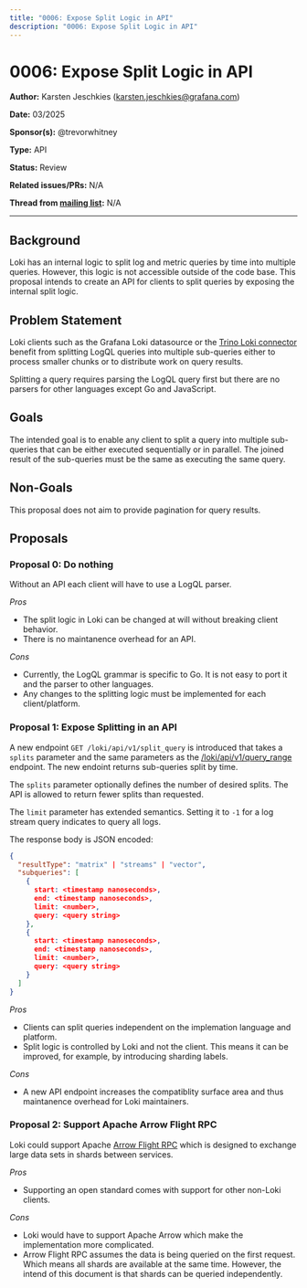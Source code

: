 ```yaml
---
title: "0006: Expose Split Logic in API"
description: "0006: Expose Split Logic in API"
---
```


# 0006: Expose Split Logic in API

**Author:** Karsten Jeschkies (karsten.jeschkies@grafana.com)

**Date:** 03/2025

**Sponsor(s):** @trevorwhitney

**Type:** API

**Status:** Review

**Related issues/PRs:** N/A

**Thread from [mailing list](https://groups.google.com/forum/#!forum/lokiproject):** N/A

---

## Background

Loki has an internal logic to split log and metric queries by time into multiple queries. However, this logic is not
accessible outside of the code base. This proposal intends to create an API for clients to split queries by exposing the
internal split logic.

## Problem Statement

Loki clients such as the Grafana Loki datasource or the [Trino Loki
connector](https://github.com/trinodb/trino/tree/master/plugin/trino-loki) benefit from splitting LogQL queries into multiple sub-queries either to process
smaller chunks or to distribute work on query results.

Splitting a query requires parsing the LogQL query first but there are no parsers for other languages except Go and
JavaScript.

## Goals

The intended goal is to enable any client to split a query into multiple sub-queries that can be either executed
sequentially or in parallel. The joined result of the sub-queries must be the same as executing the same query.

## Non-Goals

This proposal does not aim to provide pagination for query results.

## Proposals

### Proposal 0: Do nothing

Without an API each client will have to use a LogQL parser.

*Pros*
- The split logic in Loki can be changed at will without breaking client behavior.
- There is no maintanence overhead for an API.

*Cons*
- Currently, the LogQL grammar is specific to Go. It is not easy to port it and the parser to other languages.
- Any changes to the splitting logic must be implemented for each client/platform.

### Proposal 1: Expose Splitting in an API

A new endpoint `GET /loki/api/v1/split_query` is introduced that takes a `splits` parameter and the same parameters as the [/loki/api/v1/query_range](https://grafana.com/docs/loki/latest/reference/loki-http-api/#query-logs-within-a-range-of-time) endpoint. The new endoint returns sub-queries split by time.

The `splits` parameter optionally defines the number of desired splits. The API is allowed to return fewer splits than requested.

The `limit` parameter has extended semantics. Setting it to `-1` for a log stream query indicates to query all logs.

The response body is JSON encoded:

```json
{ 
  "resultType": "matrix" | "streams" | "vector",
  "subqueries": [
    {
      start: <timestamp nanoseconds>,
      end: <timestamp nanoseconds>,
      limit: <number>,
      query: <query string> 
    },
    {
      start: <timestamp nanoseconds>,
      end: <timestamp nanoseconds>,
      limit: <number>,
      query: <query string> 
    }
  ]
}
```

*Pros*
- Clients can split queries independent on the implemation language and platform.
- Split logic is controlled by Loki and not the client. This means it can be improved, for example, by introducing sharding
  labels.

*Cons*
- A new API endpoint increases the compatiblity surface area and thus maintanence overhead for Loki maintainers.

### Proposal 2: Support Apache Arrow Flight RPC

Loki could support Apache [Arrow Flight RPC](https://arrow.apache.org/docs/format/Flight.html) which is designed to
exchange large data sets in shards between services.

*Pros*
- Supporting an open standard comes with support for other non-Loki clients.

*Cons*
- Loki would have to support Apache Arrow which make the implementation more complicated.
- Arrow Flight RPC assumes the data is being queried on the first request. Which means all shards are available at the
  same time. However, the intend of this document is that shards can be queried independently.
